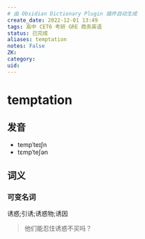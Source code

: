 ```yaml
---
# 由 Obsidian Dictionary Plugin 插件自动生成
create_date: 2022-12-01 13:49
tags: 高中 CET6 考研 GRE 商务英语
status: 已完成 
aliases: temptation
notes: False
ZK: 
category: 
uid: 
---
```


# temptation

## 发音

- tempˈteɪʃn
- tɛmpˈteʃən

## 词义

### 可变名词

诱惑;引诱;诱惑物;诱因

> 他们能忍住诱惑不买吗？



